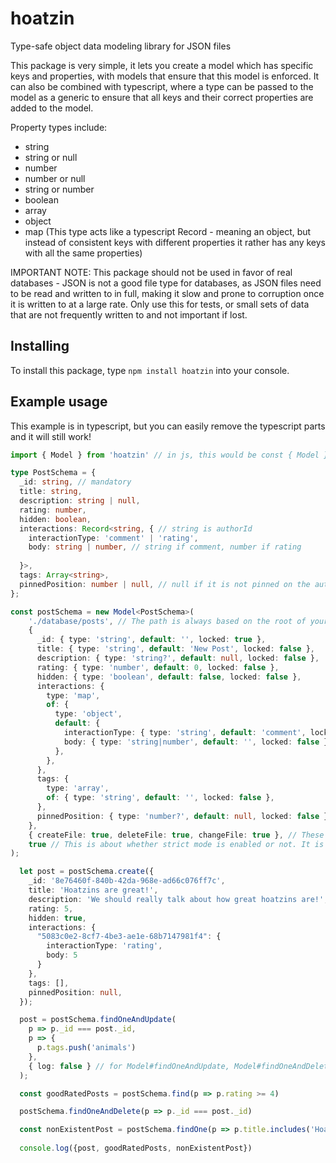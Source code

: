 # hoatzin
Type-safe object data modeling library for JSON files

This package is very simple, it lets you create a model which has specific keys and properties, with models that ensure that this model is enforced. It can also be combined with typescript, where a type can be passed to the model as a generic to ensure that all keys and their correct properties are added to the model.

Property types include:
- string
- string or null
- number
- number or null
- string or number
- boolean
- array
- object
- map (This type acts like a typescript Record - meaning an object, but instead of consistent keys with different properties it rather has any keys with all the same properties)

IMPORTANT NOTE: This package should not be used in favor of real databases - JSON is not a good file type for databases, as JSON files need to be read and written to in full, making it slow and prone to corruption once it is written to at a large rate. Only use this for tests, or small sets of data that are not frequently written to and not important if lost.

## Installing

To install this package, type `npm install hoatzin` into your console.

## Example usage

This example is in typescript, but you can easily remove the typescript parts and it will still work!
```ts
import { Model } from 'hoatzin' // in js, this would be const { Model } = require("hoatzin");

type PostSchema = {
  _id: string, // mandatory
  title: string,
  description: string | null,
  rating: number,
  hidden: boolean,
  interactions: Record<string, { // string is authorId
    interactionType: 'comment' | 'rating',
    body: string | number, // string if comment, number if rating
    
  }>,
  tags: Array<string>,
  pinnedPosition: number | null, // null if it is not pinned on the authors profile
};

const postSchema = new Model<PostSchema>(
	'./database/posts', // The path is always based on the root of your project. You can use the join method of nodes "path" module plus __dirname to create a file-relative path.
	{ 
      _id: { type: 'string', default: '', locked: true },
      title: { type: 'string', default: 'New Post', locked: false },
      description: { type: 'string?', default: null, locked: false },
      rating: { type: 'number', default: 0, locked: false },
      hidden: { type: 'boolean', default: false, locked: false },
      interactions: {
        type: 'map',
        of: {
          type: 'object',
          default: {
            interactionType: { type: 'string', default: 'comment', locked: false },
            body: { type: 'string|number', default: '', locked: false }
          },
        },
      },
      tags: {
        type: 'array',
        of: { type: 'string', default: '', locked: false },
      },
      pinnedPosition: { type: 'number?', default: null, locked: false },
    }, 
	{ createFile: true, deleteFile: true, changeFile: true }, // These are the log settings. They are optional and set to false by default. All properties of this object are optional too and will be set to false if left out. A boolean value can also be passed in place of the object, which sets all of these to the passed value
	true // This is about whether strict mode is enabled or not. It is optional and set to true by default. Strict mode checks whether the information passed the "create" and "findOneAndUpdate" functions alligns with the schema.
);

  let post = postSchema.create({
    _id: '8e76460f-840b-42da-968e-ad66c076ff7c',
    title: 'Hoatzins are great!',
    description: 'We should really talk about how great hoatzins are!',
    rating: 5,
    hidden: true,
    interactions: {
      "5083c0e2-8cf7-4be3-ae1e-68b7147981f4": {
        interactionType: 'rating',
        body: 5
      }
    },
    tags: [],
    pinnedPosition: null,
  });

  post = postSchema.findOneAndUpdate(
    p => p._id === post._id,
    p => {
      p.tags.push('animals')
    },
	{ log: false } // for Model#findOneAndUpdate, Model#findOneAndDelete and Model#create, there is an optional "options" object with a log property. If it is set, it overrides the setting set when the model is created for the call
  );

  const goodRatedPosts = postSchema.find(p => p.rating >= 4)

  postSchema.findOneAndDelete(p => p._id === post._id)

  const nonExistentPost = postSchema.findOne(p => p.title.includes('Hoatzin')) // The post got deleted in the line above, so this will throw an error
  
  console.log({post, goodRatedPosts, nonExistentPost})
```